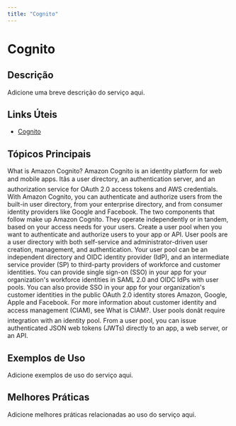 ```yaml
---
title: "Cognito"
---
```


# Cognito

## Descrição

Adicione uma breve descrição do serviço aqui.

## Links Úteis

- [Cognito](https://docs.aws.amazon.com/cognito/latest/developerguide/what-is-amazon-cognito.html)

## Tópicos Principais

What is Amazon Cognito?
Amazon Cognito is an identity platform for web and mobile apps. Itâs a user directory, an
    authentication server, and an authorization service for OAuth 2.0 access tokens and AWS
    credentials. With Amazon Cognito, you can authenticate and authorize users from the built-in user
    directory, from your enterprise directory, and from consumer identity providers like Google and
    Facebook.
The two components that follow make up Amazon Cognito. They operate independently or in tandem, based
    on your access needs for your users.
Create a user pool when you want to authenticate and authorize users to your app or API.
      User pools are a user directory with both self-service and administrator-driven user creation,
      management, and authentication. Your user pool can be an independent directory and OIDC
      identity provider (IdP), and an intermediate service provider (SP) to third-party providers of
      workforce and customer identities. You can provide single sign-on (SSO) in your app for your
      organization's workforce identities in SAML 2.0 and OIDC IdPs with user pools. You can also
      provide SSO in your app for your organization's customer identities in the public OAuth 2.0
      identity stores Amazon, Google, Apple and Facebook. For more information about customer
      identity and access management (CIAM), see What is CIAM?.
User pools donât require integration with an identity pool. From a user pool, you can
      issue authenticated JSON web tokens (JWTs) directly to an app, a web server, or an API.

## Exemplos de Uso

Adicione exemplos de uso do serviço aqui.

## Melhores Práticas

Adicione melhores práticas relacionadas ao uso do serviço aqui.
